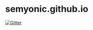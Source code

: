 # semyonic.github.io

[![Gitter](https://badges.gitter.im/Semyonic/semyonic.github.io.svg)](https://gitter.im/Semyonic/semyonic.github.io?utm_source=badge&utm_medium=badge&utm_campaign=pr-badge&utm_content=badge)